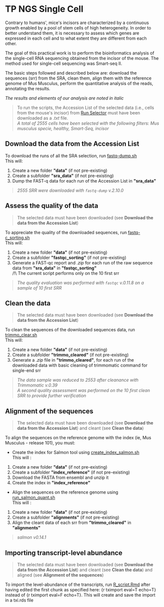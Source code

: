 TP NGS Single Cell
=================
Contrary to humans', mice's incisors are characterized by a continuous growth enabled by a pool of stem cells of high heterogeneity. In order to better understand them, it is necessary to assess which genes are expressed in each cell and to what extent they are different from each other. 

The goal of this practical work is to perform the bioinformatics analysis of the single-cell RNA sequencing obtained from the incisor of the mouse. The method used for single-cell sequencing was Smart-seq II. 

The basic steps followed and described below are: download the sequences (srr) from the SRA, clean them, align them with the reference genome of Mus Musculus, perform the quantitative analysis of the reads, annotating the results.

*The results and elements of our analysis are noted in italic*  

>To run the scripts, the Accession List of the selected data (i.e., cells from the mouse's incisor) from [Run Selector](https://www.ncbi.nlm.nih.gov/Traces/study/?acc=PRJNA609340&f=organism_s%3An%3Amus%2520musculus%3Bphenotype_sam_ss%3An%3Ahealthy%3Bplatform_sam_s%3An%3Asmart-seq2%3Bsource_name_sam_ss%3An%3Aincisor%3Ac&o=acc_s%3Aa) must have been downloaded as a *.txt* file.  
*A total of 2555 cells have been selected with the following filters: Mus musculus specie, healthy, Smart-Seq, incisor*

## Download the data from the Accession List 

To download the runs of all the SRA selection, run [fastq-dump.sh](https://github.com/MelieTalaron/tp_ngs_single_cell/blob/master/fastq-dump.sh)  
This will:
1. Create a new folder **"data"** (if not pre-existing)
2. Create a subfolder **"sra_data"** (if not pre-existing)
3. Dump the FAST-q data for each run of the Accession List in **"sra_data"**  

>*2555 SRR were downloaded with ``fastq-dump`` v.2.10.0*

## Assess the quality of the data

>The selected data must have been downloaded (see **Download the data from the Accession List**)   

To appreciate the quality of the downloaded sequences, run [fastq-c_sorting.sh](https://github.com/MelieTalaron/tp_ngs_single_cell/blob/master/fastq-c_sorting.sh)   
This will:
1. Create a new folder **"data"** (if not pre-existing)
2. Create a subfolder **"fastqc_sorting"** (if not pre-existing)
3. Generate a FAST-qc report and *.zip* for each run of the raw sequence data from **"sra_data"** in **"fastqc_sorting"**    
   /!\ The current script performs only on the 10 first srr

>*The quality evaluation was performed with ``fastqc`` v.0.11.8 on a sample of 10 first SRR*

## Clean the data

>The selected data must have been downloaded (see **Download the data from the Accession List**)    

To clean the sequences of the downloaded sequences data, run [trimmo_clear.sh](https://github.com/MelieTalaron/tp_ngs_single_cell/blob/master/trimmo_clear.sh)   
This will:
1. Create a new folder **"data"** (if not pre-existing)
2. Create a subfolder **"trimmo_cleared"** (if not pre-existing)
3. Generate a *.zip* file in **"trimmo_cleared"**, for each run of the downloaded data with basic cleaning of trimmomatic command for single-end srr

>*The data sample was reduced to 2553 after cleanance with Trimmomatic v.0.39   
A second quality assessment was performed on the 10 first clean SRR to provide further verification*

## Alignment of the sequences

>The selected data must have been downloaded (see **Download the data from the Accession List**) and cleant (see **Clean the data**)    

To align the sequences on the reference genome with the index (ie, Mus Musculus - release 101), you must:   
  
* Create the index for Salmon tool using [create_index_salmon.sh](https://github.com/MelieTalaron/tp_ngs_single_cell/blob/master/create_index_salmon.sh)   
This will :
1. Create a new folder **"data"** (if not pre-existing)
2. Create a subfolder **"index_reference"** (if not pre-existing)
3. Download the FASTA from ensembl and unzip it
4. Create the index in **"index_reference"**
    
* Align the sequences on the reference genome using [run_salmon_quant.sh](https://github.com/MelieTalaron/tp_ngs_single_cell/blob/master/run_salmon_quant.sh)  
This will :
1. Create a new folder **"data"** (if not pre-existing)
2. Create a subfolder **"alignments"** (if not pre-existing)
3. Align the cleant data of each srr from **"trimmo_cleared"** in **"alignments"**

>*salmon v0.14.1*

## Importing transcript-level abundance

>The selected data must have been downloaded (see **Download the data from the Accession List**) and cleant (see **Clean the data**) and aligned (see **Alignment of the sequences**)

To import the level-abundance of the transcripts, run [R_script.Rmd](https://github.com/MelieTalaron/tp_ngs_single_cell/blob/master/R_script.Rmd) after having edited the first chunk as specified here: {r tximport eval=T echo=T} instead of {r tximport eval=F echo=T}.
This will create and save the import in a txi.rds file
